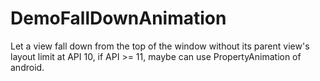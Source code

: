 DemoFallDownAnimation
=====================

Let a view fall down from the top of the window without its parent view's layout limit at API 10, if API >= 11, maybe can use PropertyAnimation of android.
